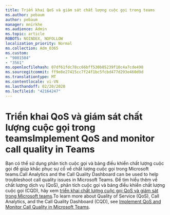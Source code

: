 ```yaml
---
title: Triển khai QoS và giám sát chất lượng cuộc gọi trong teams
ms.author: pebaum
author: pebaum
manager: mnirkhe
ms.audience: Admin
ms.topic: article
ROBOTS: NOINDEX, NOFOLLOW
localization_priority: Normal
ms.collection: Adm_O365
ms.custom:
- "9001504"
- "3561"
ms.openlocfilehash: 07df61fdc78cc66bff530b85239f10c4a7cde498
ms.sourcegitcommit: ff9e8e27415cc7f24f1bc5fcbd477d293e460d9d
ms.translationtype: MT
ms.contentlocale: vi-VN
ms.lasthandoff: 02/20/2020
ms.locfileid: "42164247"
---
```

# <a name="implement-qos-and-monitor-call-quality-in-teams"></a><span data-ttu-id="14a86-102">Triển khai QoS và giám sát chất lượng cuộc gọi trong teams</span><span class="sxs-lookup"><span data-stu-id="14a86-102">Implement QoS and monitor call quality in Teams</span></span>

<span data-ttu-id="14a86-103">Bạn có thể sử dụng phân tích cuộc gọi và bảng điều khiển chất lượng cuộc gọi để giúp khắc phục sự cố về chất lượng cuộc gọi trong Microsoft teams.</span><span class="sxs-lookup"><span data-stu-id="14a86-103">Call Analytics and the Call Quality Dashboard can be used to help troubleshoot call quality issues in Microsoft Teams.</span></span> <span data-ttu-id="14a86-104">Để tìm hiểu thêm về chất lượng dịch vụ (QoS), phân tích cuộc gọi và bảng điều khiển chất lượng cuộc gọi (CQD), hãy xem [triển khai chất lượng cuộc gọi QoS và giám sát trong Microsoft teams](https://docs.microsoft.com/en-us/microsoftteams/monitor-call-quality-qos).</span><span class="sxs-lookup"><span data-stu-id="14a86-104">To learn more about Quality of Service (QoS), Call Analytics, and the Call Quality Dashboard (CQD), see [Implement QoS and Monitor Call Quality in Microsoft Teams](https://docs.microsoft.com/en-us/microsoftteams/monitor-call-quality-qos).</span></span> 
